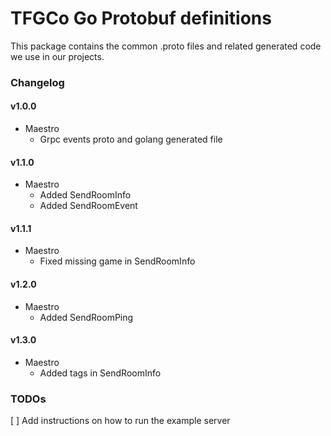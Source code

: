 TFGCo Go Protobuf definitions
=============================

This package contains the common .proto files and related generated code we use in our projects.


### Changelog
#### v1.0.0

* Maestro
  * Grpc events proto and golang generated file

#### v1.1.0

* Maestro
  * Added SendRoomInfo
  * Added SendRoomEvent

#### v1.1.1

* Maestro
  * Fixed missing game in SendRoomInfo

#### v1.2.0

* Maestro
  * Added SendRoomPing

#### v1.3.0

* Maestro
  * Added tags in SendRoomInfo

### TODOs

[ ] Add instructions on how to run the example server
